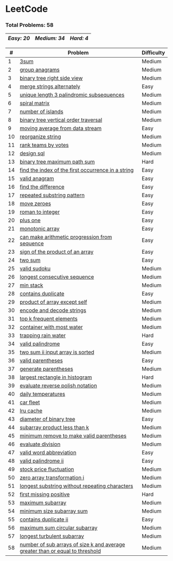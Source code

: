 # LeetCode

### **Total Problems: 58**
| *Easy: 20* | *Medium: 34* | *Hard: 4* |
| --- | --- | ---|

| # | Problem | Difficulty|
| --- | --- | --- |
| 1 | [3sum](/python/0015-3sum/) | Medium |
| 2 | [group anagrams](/python/0049-group-anagrams/) | Medium |
| 3 | [binary tree right side view](/python/0199-binary-tree-right-side-view/) | Medium |
| 4 | [merge strings alternately](/python/1768-merge-strings-alternately/) | Easy |
| 5 | [unique length 3 palindromic subsequences](/python/1930-unique-length-3-palindromic-subsequences/) | Medium |
| 6 | [spiral matrix](/python/0054-spiral-matrix/) | Medium |
| 7 | [number of islands](/python/0200-number-of-islands/) | Medium |
| 8 | [binary tree vertical order traversal](/python/0314-binary-tree-vertical-order-traversal/) | Medium |
| 9 | [moving average from data stream](/python/0346-moving-average-from-data-stream/) | Easy |
| 10 | [reorganize string](/python/0767-reorganize-string/) | Medium |
| 11 | [rank teams by votes](/python/1483-rank-teams-by-votes/) | Medium |
| 12 | [design sql](/python/2408-design-sql/) | Medium |
| 13 | [binary tree maximum path sum](/python/0124-binary-tree-maximum-path-sum/) | Hard |
| 14 | [find the index of the first occurrence in a string](/python/0028-find-the-index-of-the-first-occurrence-in-a-string/) | Easy |
| 15 | [valid anagram](/python/0242-valid-anagram/) | Easy |
| 16 | [find the difference](/python/0389-find-the-difference/) | Easy |
| 17 | [repeated substring pattern](/python/0459-repeated-substring-pattern/) | Easy |
| 18 | [move zeroes](/python/0283-move-zeroes/) | Easy |
| 19 | [roman to integer](/python/0013-roman-to-integer/) | Easy |
| 20 | [plus one](/python/0066-plus-one/) | Easy |
| 21 | [monotonic array](/python/0896-monotonic-array/) | Easy |
| 22 | [can make arithmetic progression from sequence](/python/1502-can-make-arithmetic-progression-from-sequence/) | Easy |
| 23 | [sign of the product of an array](/python/1822-sign-of-the-product-of-an-array/) | Easy |
| 24 | [two sum](/python/0001-two-sum/) | Easy |
| 25 | [valid sudoku](/python/0036-valid-sudoku/) | Medium |
| 26 | [longest consecutive sequence](/python/0128-longest-consecutive-sequence/) | Medium |
| 27 | [min stack](/python/0155-min-stack/) | Medium |
| 28 | [contains duplicate](/python/0217-contains-duplicate/) | Easy |
| 29 | [product of array except self](/python/0238-product-of-array-except-self/) | Medium |
| 30 | [encode and decode strings](/python/0271-encode-and-decode-strings/) | Medium |
| 31 | [top k frequent elements](/python/0347-top-k-frequent-elements/) | Medium |
| 32 | [container with most water](/python/0011-container-with-most-water/) | Medium |
| 33 | [trapping rain water](/python/0042-trapping-rain-water/) | Hard |
| 34 | [valid palindrome](/python/0125-valid-palindrome/) | Easy |
| 35 | [two sum ii input array is sorted](/python/0167-two-sum-ii-input-array-is-sorted/) | Medium |
| 36 | [valid parentheses](/python/0020-valid-parentheses/) | Easy |
| 37 | [generate parentheses](/python/0022-generate-parentheses/) | Medium |
| 38 | [largest rectangle in histogram](/python/0084-largest-rectangle-in-histogram/) | Hard |
| 39 | [evaluate reverse polish notation](/python/0150-evaluate-reverse-polish-notation/) | Medium |
| 40 | [daily temperatures](/python/0739-daily-temperatures/) | Medium |
| 41 | [car fleet](/python/0853-car-fleet/) | Medium |
| 42 | [lru cache](/python/0146-lru-cache/) | Medium |
| 43 | [diameter of binary tree](/python/0543-diameter-of-binary-tree/) | Easy |
| 44 | [subarray product less than k](/python/0713-subarray-product-less-than-k/) | Medium |
| 45 | [minimum remove to make valid parentheses](/python/1249-minimum-remove-to-make-valid-parentheses/) | Medium |
| 46 | [evaluate division](/python/0399-evaluate-division/) | Medium |
| 47 | [valid word abbreviation](/python/0408-valid-word-abbreviation/) | Easy |
| 48 | [valid palindrome ii](/python/0680-valid-palindrome-ii/) | Easy |
| 49 | [stock price fluctuation](/python/2034-stock-price-fluctuation/) | Medium |
| 50 | [zero array transformation i](/python/3355-zero-array-transformation-i/) | Medium |
| 51 | [longest substring without repeating characters](/python/0003-longest-substring-without-repeating-characters/) | Medium |
| 52 | [first missing positive](/python/0041-first-missing-positive/) | Hard |
| 53 | [maximum subarray](/python/0053-maximum-subarray/) | Medium |
| 54 | [minimum size subarray sum](/python/0209-minimum-size-subarray-sum/) | Medium |
| 55 | [contains duplicate ii](/python/0219-contains-duplicate-ii/) | Easy |
| 56 | [maximum sum circular subarray](/python/0918-maximum-sum-circular-subarray/) | Medium |
| 57 | [longest turbulent subarray](/python/0978-longest-turbulent-subarray/) | Medium |
| 58 | [number of sub arrays of size k and average greater than or equal to threshold](/python/1343-number-of-sub-arrays-of-size-k-and-average-greater-than-or-equal-to-threshold/) | Medium |
